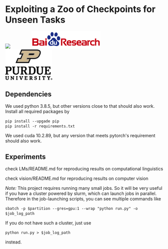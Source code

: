 # Exploiting a Zoo of Checkpoints for Unseen Tasks  

<p align="left">
<img src="https://upload.wikimedia.org/wikipedia/en/thumb/0/08/Logo_for_Conference_on_Neural_Information_Processing_Systems.svg/1200px-Logo_for_Conference_on_Neural_Information_Processing_Systems.svg.png" width=200>
&nbsp; &nbsp; &nbsp; &nbsp; &nbsp; &nbsp; &nbsp; &nbsp
<img src="imgs/baidu-research-logo.png" width="220">
&nbsp; &nbsp; &nbsp; &nbsp; &nbsp; &nbsp; &nbsp; &nbsp
<img src="imgs/purdue_logo.png" width="150">
</p>


## Dependencies
We used python 3.8.5, but other versions close to that should also work. Install all required packages by
```
pip install --upgade pip
pip install -r requirements.txt
```
We used cuda 10.2.89, but any version that meets pytorch's requirement should also work.


## Experiments
check LMs/README.md for reproducing results on computational linguistics

check vision/README.md for reproducing results on computer vision

*Note:* This project requires running many small jobs. So it will be very useful if you have a cluster powered by slurm, which can launch jobs in parallel. Therefore in the job-launching scripts, you can see multiple commands like
```
sbatch -p $partition --gres=gpu:1 --wrap "python run.py" -o $job_log_path
```
If you do not have such a cluster, just use
```
python run.py > $job_log_path
```
instead.